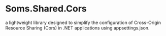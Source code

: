 # Soms.Shared.Cors
a lightweight library designed to simplify the configuration of Cross-Origin Resource Sharing (Cors) in .NET applications using appsettings.json.
